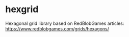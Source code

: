 # hexgrid
Hexagonal grid library based on RedBlobGames articles: https://www.redblobgames.com/grids/hexagons/ 
